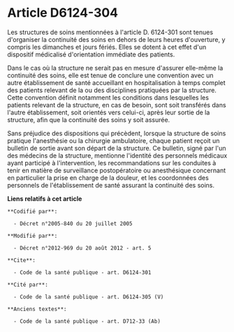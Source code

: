 # Article D6124-304

Les structures de soins mentionnées à l'article D. 6124-301 sont tenues d'organiser la continuité des soins en dehors de
leurs heures d'ouverture, y compris les dimanches et jours fériés. Elles se dotent à cet effet d'un dispositif médicalisé
d'orientation immédiate des patients. 

Dans le cas où la structure ne serait pas en mesure d'assurer elle-même la continuité des soins, elle est tenue de conclure
une convention avec un autre établissement de santé accueillant en hospitalisation à temps complet des patients relevant de
la ou des disciplines pratiquées par la structure. Cette convention définit notamment les conditions dans lesquelles les
patients relevant de la structure, en cas de besoin, sont soit transférés dans l'autre établissement, soit orientés vers
celui-ci, après leur sortie de la structure, afin que la continuité des soins y soit assurée. 

Sans préjudice des dispositions qui précèdent, lorsque la structure de soins pratique l'anesthésie ou la chirurgie
ambulatoire, chaque patient reçoit un bulletin de sortie avant son départ de la structure. Ce bulletin, signé par l'un des
médecins de la structure, mentionne l'identité des personnels médicaux ayant participé à l'intervention, les recommandations
sur les conduites à tenir en matière de surveillance postopératoire ou anesthésique concernant en particulier la prise en
charge de la douleur, et les coordonnées des personnels de l'établissement de santé assurant la continuité des soins.

**Liens relatifs à cet article**

	**Codifié par**:

	  - Décret n°2005-840 du 20 juillet 2005

	**Modifié par**:

	  - Décret n°2012-969 du 20 août 2012 - art. 5

	**Cite**:

	  - Code de la santé publique - art. D6124-301

	**Cité par**:

	  - Code de la santé publique - art. D6124-305 (V)

	**Anciens textes**:

	  - Code de la santé publique - art. D712-33 (Ab)
